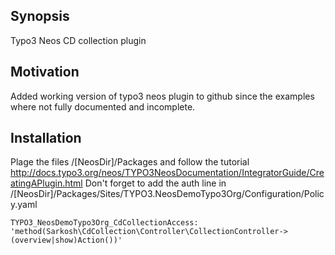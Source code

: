 ## Synopsis

Typo3 Neos CD collection plugin


## Motivation

Added working version of typo3 neos plugin to github since the examples where not fully documented and incomplete.

## Installation

Plage the files /[NeosDir]/Packages and follow the tutorial http://docs.typo3.org/neos/TYPO3NeosDocumentation/IntegratorGuide/CreatingAPlugin.html
Don't forget to add the auth line in /[NeosDir]/Packages/Sites/TYPO3.NeosDemoTypo3Org/Configuration/Policy.yaml

```
TYPO3_NeosDemoTypo3Org_CdCollectionAccess: 'method(Sarkosh\CdCollection\Controller\CollectionController->(overview|show)Action())'
```
